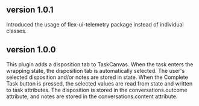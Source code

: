 ## version 1.0.1

Introduced the usage of flex-ui-telemetry package instead of individual classes.

## version 1.0.0

This plugin adds a disposition tab to TaskCanvas. When the task enters the wrapping state, the disposition tab is automatically selected. The user's selected disposition and/or notes are stored in state. When the Complete Task button is pressed, the selected values are read from state and written to task attributes. The disposition is stored in the conversations.outcome attribute, and notes are stored in the conversations.content attribute.